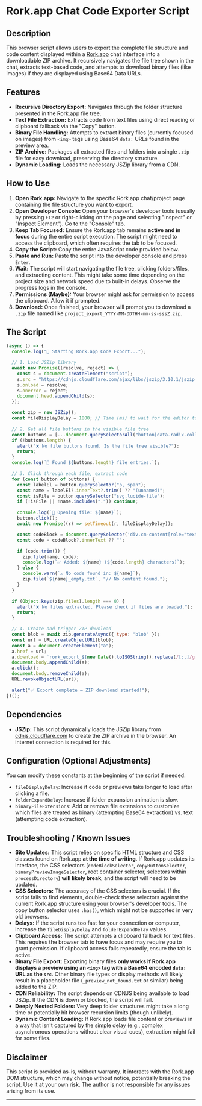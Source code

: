 # Rork.app Chat Code Exporter Script

## Description

This browser script allows users to export the complete file structure and code content displayed within a [Rork.app](https://rork.com/) chat interface into a downloadable ZIP archive. It recursively navigates the file tree shown in the chat, extracts text-based code, and attempts to download binary files (like images) if they are displayed using Base64 Data URLs.

## Features

*   **Recursive Directory Export:** Navigates through the folder structure presented in the Rork.app file tree.
*   **Text File Extraction:** Extracts code from text files using direct reading or clipboard fallback via the "Copy" button.
*   **Binary File Handling:** Attempts to extract binary files (currently focused on images) from `<img>` tags using Base64 `data:` URLs found in the preview area.
*   **ZIP Archive:** Packages all extracted files and folders into a single `.zip` file for easy download, preserving the directory structure.
*   **Dynamic Loading:** Loads the necessary JSZip library from a CDN.

## How to Use

1.  **Open Rork.app:** Navigate to the specific Rork.app chat/project page containing the file structure you want to export.
2.  **Open Developer Console:** Open your browser's developer tools (usually by pressing `F12` or right-clicking on the page and selecting "Inspect" or "Inspect Element"). Go to the "Console" tab.
3.  **Keep Tab Focused:** Ensure the Rork.app tab remains **active and in focus** during the entire script execution. The script might need to access the clipboard, which often requires the tab to be focused.
4.  **Copy the Script:** Copy the entire JavaScript code provided below.
5.  **Paste and Run:** Paste the script into the developer console and press `Enter`.
6.  **Wait:** The script will start navigating the file tree, clicking folders/files, and extracting content. This might take some time depending on the project size and network speed due to built-in delays. Observe the progress logs in the console.
7.  **Permissions (Maybe):** Your browser might ask for permission to access the clipboard. Allow it if prompted.
8.  **Download:** Once finished, your browser will prompt you to download a `.zip` file named like `project_export_YYYY-MM-DDTHH-mm-ss-sssZ.zip`.

## The Script

```javascript
(async () => {
  console.log("🚀 Starting Rork.app Code Export...");

  // 1. Load JSZip library
  await new Promise((resolve, reject) => {
    const s = document.createElement("script");
    s.src = "https://cdnjs.cloudflare.com/ajax/libs/jszip/3.10.1/jszip.min.js";
    s.onload = resolve;
    s.onerror = reject;
    document.head.appendChild(s);
  });

  const zip = new JSZip();
  const fileDisplayDelay = 1800; // Time (ms) to wait for the editor to load after clicking

  // 2. Get all file buttons in the visible file tree
  const buttons = [...document.querySelectorAll("button[data-radix-collection-item]")];
  if (!buttons.length) {
    alert("❌ No file buttons found. Is the file tree visible?");
    return;
  }
  console.log(`📁 Found ${buttons.length} file entries.`);

  // 3. Click through each file, extract code
  for (const button of buttons) {
    const labelEl = button.querySelector("p, span");
    const name = labelEl?.innerText?.trim() ?? "(unnamed)";
    const isFile = button.querySelector("svg.lucide-file");
    if (!isFile || !name.includes(".")) continue;

    console.log(`📄 Opening file: ${name}`);
    button.click();
    await new Promise((r) => setTimeout(r, fileDisplayDelay));

    const codeBlock = document.querySelector('div.cm-content[role="textbox"]');
    const code = codeBlock?.innerText ?? "";

    if (code.trim()) {
      zip.file(name, code);
      console.log(`✅ Added: ${name} (${code.length} characters)`);
    } else {
      console.warn(`⚠️ No code found in: ${name}`);
      zip.file(`${name}_empty.txt`, "// No content found.");
    }
  }

  if (Object.keys(zip.files).length === 0) {
    alert("❌ No files extracted. Please check if files are loaded.");
    return;
  }

  // 4. Create and trigger ZIP download
  const blob = await zip.generateAsync({ type: "blob" });
  const url = URL.createObjectURL(blob);
  const a = document.createElement("a");
  a.href = url;
  a.download = `rork_export_${new Date().toISOString().replace(/[:.]/g, "-")}.zip`;
  document.body.appendChild(a);
  a.click();
  document.body.removeChild(a);
  URL.revokeObjectURL(url);

  alert("✅ Export complete – ZIP download started!");
})();
```

## Dependencies

*   **JSZip:** This script dynamically loads the JSZip library from [cdnjs.cloudflare.com](https://cdnjs.cloudflare.com/) to create the ZIP archive in the browser. An internet connection is required for this.

## Configuration (Optional Adjustments)

You can modify these constants at the beginning of the script if needed:

*   `fileDisplayDelay`: Increase if code or previews take longer to load after clicking a file.
*   `folderExpandDelay`: Increase if folder expansion animation is slow.
*   `binaryFileExtensions`: Add or remove file extensions to customize which files are treated as binary (attempting Base64 extraction) vs. text (attempting code extraction).

## Troubleshooting / Known Issues

*   **Site Updates:** This script relies on specific HTML structure and CSS classes found on Rork.app **at the time of writing**. If Rork.app updates its interface, the CSS selectors (`codeBlockSelector`, `copyButtonSelector`, `binaryPreviewImageSelector`, root container selector, selectors within `processDirectory`) **will likely break**, and the script will need to be updated.
*   **CSS Selectors:** The accuracy of the CSS selectors is crucial. If the script fails to find elements, double-check these selectors against the current Rork.app structure using your browser's developer tools. The copy button selector uses `:has()`, which might not be supported in very old browsers.
*   **Delays:** If the script runs too fast for your connection or computer, increase the `fileDisplayDelay` and `folderExpandDelay` values.
*   **Clipboard Access:** The script attempts a clipboard fallback for text files. This requires the browser tab to have focus and may require you to grant permission. If clipboard access fails repeatedly, ensure the tab is active.
*   **Binary File Export:** Exporting binary files **only works if Rork.app displays a preview using an `<img>` tag with a Base64 encoded `data:` URL as the `src`**. Other binary file types or display methods will likely result in a placeholder file (`_preview_not_found.txt` or similar) being added to the ZIP.
*   **CDN Reliability:** The script depends on CDNJS being available to load JSZip. If the CDN is down or blocked, the script will fail.
*   **Deeply Nested Folders:** Very deep folder structures might take a long time or potentially hit browser recursion limits (though unlikely).
*   **Dynamic Content Loading:** If Rork.app loads file content or previews in a way that isn't captured by the simple delay (e.g., complex asynchronous operations without clear visual cues), extraction might fail for some files.

## Disclaimer

This script is provided as-is, without warranty. It interacts with the Rork.app DOM structure, which may change without notice, potentially breaking the script. Use it at your own risk. The author is not responsible for any issues arising from its use.

***
